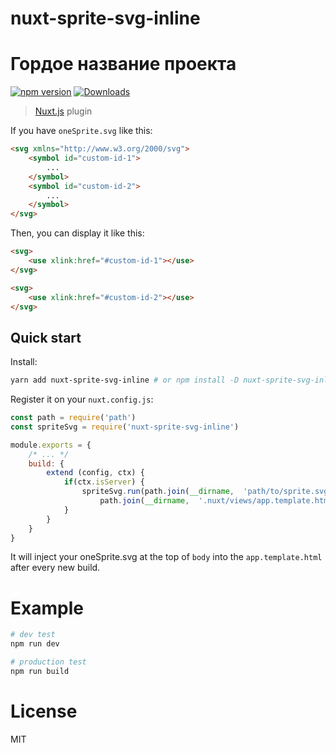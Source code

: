 # nuxt-sprite-svg-inline

# Гордое название проекта

[![npm version][npm-image]][npm-url]
[![Downloads][downloads-image]][downloads-url]

[npm-image]: https://img.shields.io/npm/v/nuxt-sprite-svg-inline.svg?style=flat-square
[npm-url]: https://npmjs.org/package/nuxt-sprite-svg-inline
[downloads-image]: http://img.shields.io/npm/dm/nuxt-sprite-svg-inline.svg?style=flat-square
[downloads-url]: https://npmjs.org/package/nuxt-sprite-svg-inline 

> [Nuxt.js](https://nuxtjs.org) plugin

If you have `oneSprite.svg` like this:
```html
<svg xmlns="http://www.w3.org/2000/svg">
    <symbol id="custom-id-1">
        ...
    </symbol>
    <symbol id="custom-id-2">
        ...
    </symbol>
</svg>
```

Then, you can display it like this:
```html
<svg>
    <use xlink:href="#custom-id-1"></use>
</svg>

<svg>
    <use xlink:href="#custom-id-2"></use>
</svg>

```

## Quick start

Install:

```bash
yarn add nuxt-sprite-svg-inline # or npm install -D nuxt-sprite-svg-inline
```

Register it on your `nuxt.config.js`:

```js
const path = require('path')
const spriteSvg = require('nuxt-sprite-svg-inline')

module.exports = {
    /* ... */
    build: {
        extend (config, ctx) {
            if(ctx.isServer) {
                spriteSvg.run(path.join(__dirname,  'path/to/sprite.svg'),
                    path.join(__dirname,  '.nuxt/views/app.template.html'))
            }
        }
    }
}
```

It will inject your oneSprite.svg at the top of `body` into the `app.template.html`  after every new build.

# Example

```bash
# dev test
npm run dev

# production test
npm run build
```

# License

MIT
